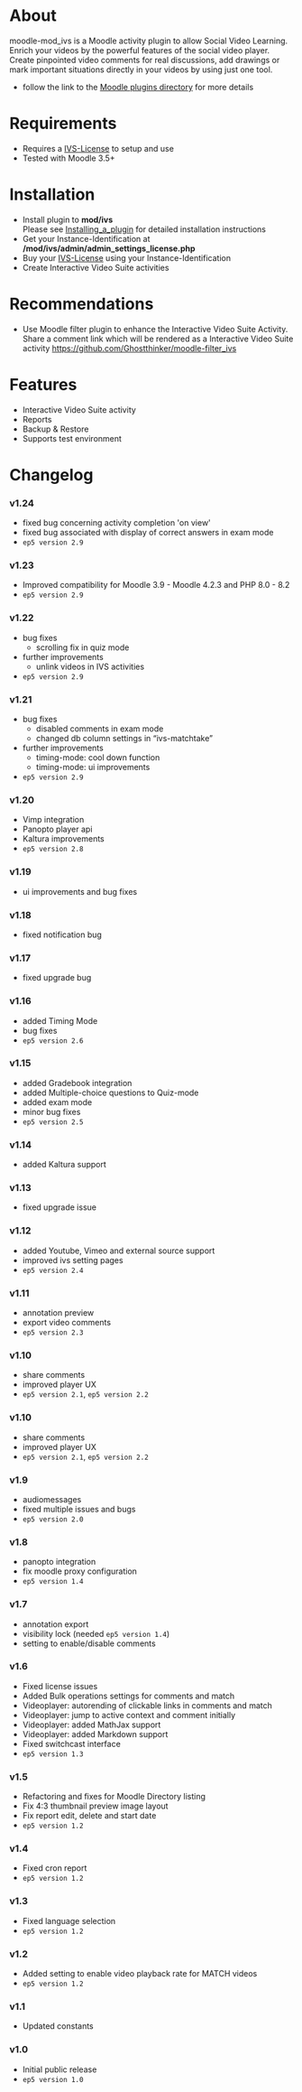 # About
moodle-mod_ivs is a Moodle activity plugin to allow Social Video Learning.
Enrich your videos by the powerful features of the social video player. Create pinpointed video comments for real discussions, add drawings or mark important situations directly in your videos by using just one tool.
- follow the link to the [Moodle plugins directory](https://moodle.org/plugins/mod_ivs) for more details

# Requirements
* Requires a [IVS-License](https://interactive-video-suite.de/en/pricing) to setup and use
* Tested with Moodle 3.5+

# Installation
* Install plugin to **mod/ivs** <br/>
  Please see [Installing_a_plugin](https://docs.moodle.org/39/en/Installing_plugins#Installing_a_plugin) for detailed installation instructions
* Get your Instance-Identification at **/mod/ivs/admin/admin_settings_license.php**
* Buy your [IVS-License](https://interactive-video-suite.de/en/pricing) using your Instance-Identification
* Create Interactive Video Suite activities


# Recommendations
* Use Moodle filter plugin to enhance the Interactive Video Suite Activity. Share a comment link which will be rendered as a Interactive Video Suite activity https://github.com/Ghostthinker/moodle-filter_ivs

# Features
* Interactive Video Suite activity
* Reports
* Backup & Restore
* Supports test environment

# Changelog

### v1.24
* fixed bug concerning activity completion 'on view'
* fixed bug associated with display of correct answers in exam mode
* ``ep5 version 2.9``

### v1.23
* Improved compatibility for Moodle 3.9 - Moodle 4.2.3 and PHP 8.0 - 8.2
* ``ep5 version 2.9``

### v1.22
* bug fixes
  * scrolling fix in quiz mode
* further improvements
  * unlink videos in IVS activities
* ``ep5 version 2.9``

### v1.21
* bug fixes 
  * disabled comments in exam mode
  * changed db column settings in “ivs-matchtake”
* further improvements
  * timing-mode: cool down function 
  * timing-mode: ui improvements
* ``ep5 version 2.9``

### v1.20
* Vimp integration
* Panopto player api
* Kaltura improvements
* ``ep5 version 2.8``

### v1.19
* ui improvements and bug fixes

### v1.18
* fixed notification bug

### v1.17
* fixed upgrade bug

### v1.16
* added Timing Mode
* bug fixes
* ``ep5 version 2.6``

### v1.15
* added Gradebook integration
* added Multiple-choice questions to Quiz-mode
* added exam mode
* minor bug fixes
* ``ep5 version 2.5``

### v1.14
* added Kaltura support

### v1.13
* fixed upgrade issue

### v1.12
* added Youtube, Vimeo and external source support
* improved ivs setting pages
* ``ep5 version 2.4``

### v1.11
* annotation preview
* export video comments
* ``ep5 version 2.3``

### v1.10
* share comments
* improved player UX
* ``ep5 version 2.1``, ``ep5 version 2.2``

### v1.10
* share comments
* improved player UX
* ``ep5 version 2.1``, ``ep5 version 2.2``

### v1.9
* audiomessages
* fixed multiple issues and bugs
* ``ep5 version 2.0``

### v1.8
* panopto integration
* fix moodle proxy configuration
* ``ep5 version 1.4``

### v1.7
* annotation export
* visibility lock (needed ``ep5 version 1.4``)
* setting to enable/disable comments

### v1.6
* Fixed license issues
* Added Bulk operations settings for comments and match
* Videoplayer: autorending of clickable links in comments and match
* Videoplayer: jump to active context and comment initially
* Videoplayer: added MathJax support
* Videoplayer: added Markdown support
* Fixed switchcast interface
* ``ep5 version 1.3``

### v1.5
* Refactoring and fixes for Moodle Directory listing
* Fix 4:3 thumbnail preview image layout
* Fix report edit, delete and start date
* ``ep5 version 1.2``

### v1.4
* Fixed cron report
* ``ep5 version 1.2``

### v1.3
* Fixed language selection
* ``ep5 version 1.2``

### v1.2
* Added setting to enable video playback rate for MATCH videos
* ``ep5 version 1.2``

### v1.1
* Updated constants

### v1.0
* Initial public release
* ``ep5 version 1.0``
